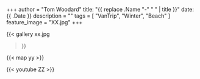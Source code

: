 +++
author = "Tom Woodard"
title: "{{ replace .Name "-" " " | title }}"
date: {{ .Date }}
description = ""
tags = [
    "VanTrip",
    "Winter",
    "Beach"
]
feature_image = "XX.jpg"
+++

{{< gallery
  xx.jpg
>}}

{{< map yy >}}

{{< youtube ZZ >}}
